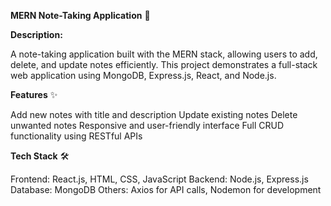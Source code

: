 **MERN Note-Taking Application** 📝

**Description:** 

A note-taking application built with the MERN stack, allowing users to add, delete, and update notes efficiently. This project demonstrates a full-stack web application using MongoDB, Express.js, React, and Node.js.


**Features** ✨

Add new notes with title and description
Update existing notes
Delete unwanted notes
Responsive and user-friendly interface
Full CRUD functionality using RESTful APIs


**Tech Stack** 🛠️

Frontend: React.js, HTML, CSS, JavaScript
Backend: Node.js, Express.js
Database: MongoDB
Others: Axios for API calls, Nodemon for development
